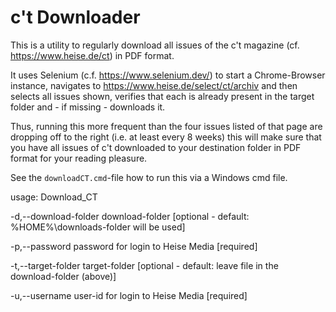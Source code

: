 # c't Downloader
This is a utility to regularly download all issues of the c't magazine (cf. https://www.heise.de/ct) in PDF format.

It uses Selenium (c.f. https://www.selenium.dev/) to start a Chrome-Browser instance, navigates to https://www.heise.de/select/ct/archiv and 
then selects all issues shown, verifies that each is already present in the target folder and - if missing - downloads it.

Thus, running this more frequent than the four issues listed of that page are dropping off to the right (i.e. at least every 8 weeks) this will make sure that you have all issues of c't downloaded to your destination folder in PDF format for your reading pleasure.

See the `downloadCT.cmd`-file how to run this via a Windows cmd file.

usage: Download_CT

 -d,--download-folder <arg>   download-folder  [optional - default: %HOME%\downloads-folder will be used]

 -p,--password <arg>          password for login to Heise Media [required]

 -t,--target-folder <arg>     target-folder [optional - default: leave file in the download-folder (above)]

 -u,--username <arg>          user-id for login to Heise Media [required]
 